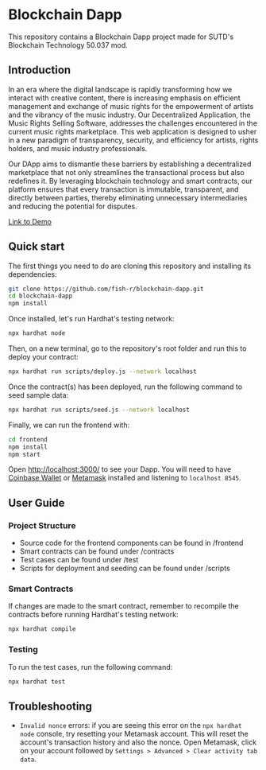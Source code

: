 # Blockchain Dapp

This repository contains a Blockchain Dapp project made for SUTD's Blockchain Technology 50.037 mod.

## Introduction
In an era where the digital landscape is rapidly transforming how we interact with creative content, there is increasing emphasis on efficient management and exchange of music rights for the empowerment of artists and the vibrancy of the music industry. Our Decentralized Application, the Music Rights Selling Software, addresses the challenges encountered in the current music rights marketplace. This web application is designed to usher in a new paradigm of transparency, security, and efficiency for artists, rights holders, and music industry professionals.

Our DApp aims to dismantle these barriers by establishing a decentralized marketplace that not only streamlines the transactional process but also redefines it. By leveraging blockchain technology and smart contracts, our platform ensures that every transaction is immutable, transparent, and directly between parties, thereby eliminating unnecessary intermediaries and reducing the potential for disputes.

[Link to Demo](https://drive.google.com/file/d/1MNfLdXaE9OMNrMd9UQ5N_7B9mz2K-c4g/view?usp=drive_link)

## Quick start

The first things you need to do are cloning this repository and installing its
dependencies:

```sh
git clone https://github.com/fish-r/blockchain-dapp.git
cd blockchain-dapp
npm install
```

Once installed, let's run Hardhat's testing network:

```sh
npx hardhat node
```

Then, on a new terminal, go to the repository's root folder and run this to
deploy your contract:

```sh
npx hardhat run scripts/deploy.js --network localhost
```

Once the contract(s) has been deployed, run the following command to seed sample data:

```sh
npx hardhat run scripts/seed.js --network localhost
```

Finally, we can run the frontend with:

```sh
cd frontend
npm install
npm start
```

Open [http://localhost:3000/](http://localhost:3000/) to see your Dapp. You will
need to have [Coinbase Wallet](https://www.coinbase.com/wallet) or [Metamask](https://metamask.io) installed and listening to
`localhost 8545`.

## User Guide

### Project Structure

- Source code for the frontend components can be found in /frontend
- Smart contracts can be found under /contracts
- Test cases can be found under /test
- Scripts for deployment and seeding can be found under /scripts

### Smart Contracts
If changes are made to the smart contract, remember to recompile the contracts before running Hardhat's testing network:
```sh
npx hardhat compile
```

### Testing
To run the test cases, run the following command:
```sh
npx hardhat test
```

## Troubleshooting

- `Invalid nonce` errors: if you are seeing this error on the `npx hardhat node`
  console, try resetting your Metamask account. This will reset the account's
  transaction history and also the nonce. Open Metamask, click on your account
  followed by `Settings > Advanced > Clear activity tab data`.



